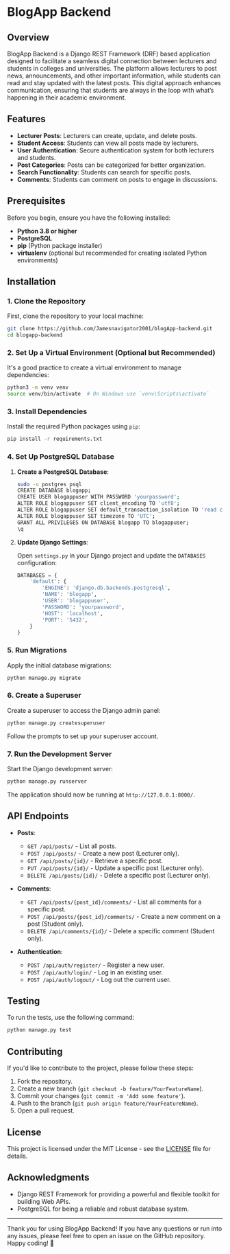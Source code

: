 # BlogApp Backend

## Overview

BlogApp Backend is a Django REST Framework (DRF) based application designed to facilitate a seamless digital connection between lecturers and students in colleges and universities. The platform allows lecturers to post news, announcements, and other important information, while students can read and stay updated with the latest posts. This digital approach enhances communication, ensuring that students are always in the loop with what’s happening in their academic environment.

## Features

- **Lecturer Posts**: Lecturers can create, update, and delete posts.
- **Student Access**: Students can view all posts made by lecturers.
- **User Authentication**: Secure authentication system for both lecturers and students.
- **Post Categories**: Posts can be categorized for better organization.
- **Search Functionality**: Students can search for specific posts.
- **Comments**: Students can comment on posts to engage in discussions.

## Prerequisites

Before you begin, ensure you have the following installed:

- **Python 3.8 or higher**
- **PostgreSQL**
- **pip** (Python package installer)
- **virtualenv** (optional but recommended for creating isolated Python environments)

## Installation

### 1. Clone the Repository

First, clone the repository to your local machine:

```bash
git clone https://github.com/Jamesnavigator2001/blogApp-backend.git
cd blogapp-backend
```

### 2. Set Up a Virtual Environment (Optional but Recommended)

It's a good practice to create a virtual environment to manage dependencies:

```bash
python3 -m venv venv
source venv/bin/activate  # On Windows use `venv\Scripts\activate`
```

### 3. Install Dependencies

Install the required Python packages using `pip`:

```bash
pip install -r requirements.txt
```

### 4. Set Up PostgreSQL Database

1. **Create a PostgreSQL Database**:

   ```bash
   sudo -u postgres psql
   CREATE DATABASE blogapp;
   CREATE USER blogappuser WITH PASSWORD 'yourpassword';
   ALTER ROLE blogappuser SET client_encoding TO 'utf8';
   ALTER ROLE blogappuser SET default_transaction_isolation TO 'read committed';
   ALTER ROLE blogappuser SET timezone TO 'UTC';
   GRANT ALL PRIVILEGES ON DATABASE blogapp TO blogappuser;
   \q
   ```

2. **Update Django Settings**:

   Open `settings.py` in your Django project and update the `DATABASES` configuration:

   ```python
   DATABASES = {
       'default': {
           'ENGINE': 'django.db.backends.postgresql',
           'NAME': 'blogapp',
           'USER': 'blogappuser',
           'PASSWORD': 'yourpassword',
           'HOST': 'localhost',
           'PORT': '5432',
       }
   }
   ```

### 5. Run Migrations

Apply the initial database migrations:

```bash
python manage.py migrate
```

### 6. Create a Superuser

Create a superuser to access the Django admin panel:

```bash
python manage.py createsuperuser
```

Follow the prompts to set up your superuser account.

### 7. Run the Development Server

Start the Django development server:

```bash
python manage.py runserver
```

The application should now be running at `http://127.0.0.1:8000/`.

## API Endpoints

- **Posts**:
  - `GET /api/posts/` - List all posts.
  - `POST /api/posts/` - Create a new post (Lecturer only).
  - `GET /api/posts/{id}/` - Retrieve a specific post.
  - `PUT /api/posts/{id}/` - Update a specific post (Lecturer only).
  - `DELETE /api/posts/{id}/` - Delete a specific post (Lecturer only).

- **Comments**:
  - `GET /api/posts/{post_id}/comments/` - List all comments for a specific post.
  - `POST /api/posts/{post_id}/comments/` - Create a new comment on a post (Student only).
  - `DELETE /api/comments/{id}/` - Delete a specific comment (Student only).

- **Authentication**:
  - `POST /api/auth/register/` - Register a new user.
  - `POST /api/auth/login/` - Log in an existing user.
  - `POST /api/auth/logout/` - Log out the current user.

## Testing

To run the tests, use the following command:

```bash
python manage.py test
```

## Contributing

If you'd like to contribute to the project, please follow these steps:

1. Fork the repository.
2. Create a new branch (`git checkout -b feature/YourFeatureName`).
3. Commit your changes (`git commit -m 'Add some feature'`).
4. Push to the branch (`git push origin feature/YourFeatureName`).
5. Open a pull request.

## License

This project is licensed under the MIT License - see the [LICENSE](LICENSE) file for details.

## Acknowledgments

- Django REST Framework for providing a powerful and flexible toolkit for building Web APIs.
- PostgreSQL for being a reliable and robust database system.

---

Thank you for using BlogApp Backend! If you have any questions or run into any issues, please feel free to open an issue on the GitHub repository. Happy coding! 🚀
